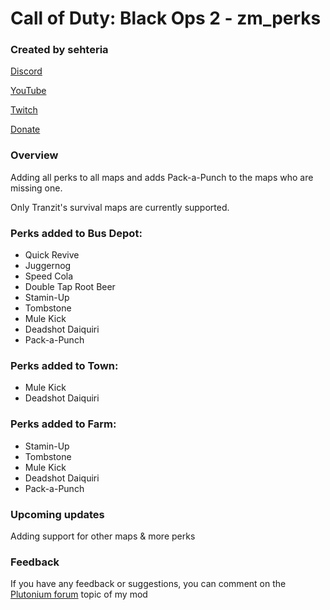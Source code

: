 # Call of Duty: Black Ops 2 - zm_perks
### Created by sehteria

[Discord](https://discord.gg/7m4GtpEu9m)

[YouTube](https://www.youtube.com/@sehteria)

[Twitch](https://www.twitch.tv/sehteria)

[Donate](https://ko-fi.com/sehteria)

### Overview

Adding all perks to all maps and adds Pack-a-Punch to the maps who are missing one. 

Only Tranzit's survival maps are currently supported.


### Perks added to Bus Depot:
- Quick Revive
- Juggernog
- Speed Cola
- Double Tap Root Beer
- Stamin-Up
- Tombstone
- Mule Kick
- Deadshot Daiquiri
- Pack-a-Punch

### Perks added to Town:
- Mule Kick
- Deadshot Daiquiri

### Perks added to Farm:
- Stamin-Up
- Tombstone
- Mule Kick
- Deadshot Daiquiri
- Pack-a-Punch

### Upcoming updates
Adding support for other maps & more perks

### Feedback
If you have any feedback or suggestions, you can comment on the [Plutonium forum](https://forum.plutonium.pw/topic/38256/release-zm-mod-zm_perks-adding-all-perks-to-maps) topic of my mod



